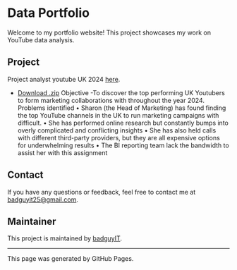 # Data Portfolio

Welcome to my portfolio website! This project showcases my work on YouTube data analysis.

## Project 

Project analyst youtube UK 2024 [here](https://github.com/badguyIT/youtuber_uk).
- [Download .zip](https://github.com/badguyIT/youtuber_uk/archive/refs/heads/main.zip)
Objective
-To discover the top performing UK Youtubers to form marketing collaborations with throughout the year 2024.
Problems identified 
•	Sharon (the Head of Marketing) has found finding the top YouTube channels in the UK to run marketing campaigns with difficult.
•	She has performed online research but constantly bumps into overly complicated and conflicting insights
•	She has also held calls with different third-party providers, but they are all expensive options for underwhelming results
•	The BI reporting team lack the bandwidth to assist her with this assignment



## Contact

If you have any questions or feedback, feel free to contact me at [badguyit25@gmail.com](mailto:badguyit25@gmail.com).

## Maintainer

This project is maintained by [badguyIT](https://github.com/badguyIT).

---

This page was generated by GitHub Pages.
